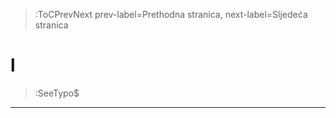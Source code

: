 > :ToCPrevNext prev-label=Prethodna stranica, next-label=Sljedeća stranica



# l

> :SeeTypo$

****
